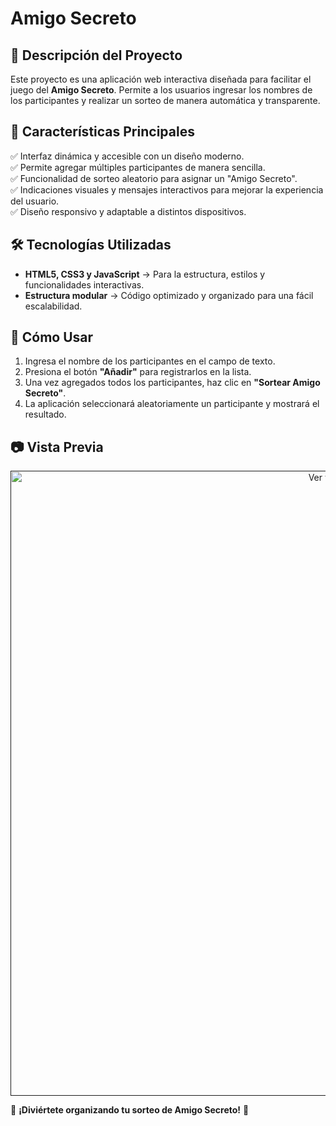 # Amigo Secreto 

## 📌 Descripción del Proyecto
Este proyecto es una aplicación web interactiva diseñada para facilitar el  juego del **Amigo Secreto**.
Permite a los usuarios ingresar los nombres de los participantes y realizar un sorteo de manera automática y transparente.


## 🎯 Características Principales
✅ Interfaz dinámica y accesible con un diseño moderno.  
✅ Permite agregar múltiples participantes de manera sencilla.  
✅ Funcionalidad de sorteo aleatorio para asignar un "Amigo Secreto".  
✅ Indicaciones visuales y mensajes interactivos para mejorar la experiencia del usuario.  
✅ Diseño responsivo y adaptable a distintos dispositivos.  

## 🛠️ Tecnologías Utilizadas
- **HTML5, CSS3 y JavaScript** → Para la estructura, estilos y funcionalidades interactivas.
- **Estructura modular** → Código optimizado y organizado para una fácil escalabilidad.

## 📌 Cómo Usar
1. Ingresa el nombre de los participantes en el campo de texto.
2. Presiona el botón **"Añadir"** para registrarlos en la lista.
3. Una vez agregados todos los participantes, haz clic en **"Sortear Amigo Secreto"**.
4. La aplicación seleccionará aleatoriamente un participante y mostrará el resultado.

## 📷 Vista Previa
<p align="center">
    <a href="">
        <img src="https://i.postimg.cc/tCDZgKgq/Captura-de-pantalla-717.png)](https://postimg.cc/8jJPKnW9)" width="1000" alt="Ver video">
    </a>
</p>



🚀 **¡Diviértete organizando tu sorteo de Amigo Secreto!** 🎁
